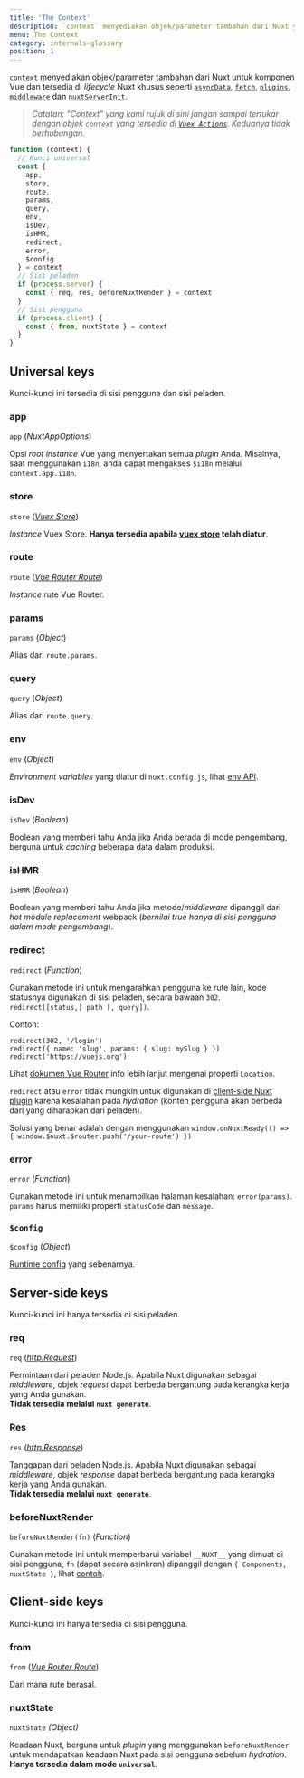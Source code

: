 ```yaml
---
title: 'The Context'
description: `context` menyediakan objek/parameter tambahan dari Nuxt yang biasanya tidak tersedia untuk komponen Vue. `context` tersedia di lifecycle Nuxt khusus seperti `asyncData`, `plugins`, `middlewares`, `modules`, dan `store/nuxtServerInit`.
menu: The Context
category: internals-glossary
position: 1
---
```


`context` menyediakan objek/parameter tambahan dari Nuxt untuk komponen Vue dan tersedia di _lifecycle_ Nuxt khusus seperti [`asyncData`](/docs/2.x/features/data-fetching#async-data), [`fetch`](/docs/2.x/features/data-fetching), [`plugins`](/docs/2.x/directory-structure/plugins), [`middleware`](/docs/2.x/directory-structure/middleware#router-middleware) dan [`nuxtServerInit`](/docs/2.x/directory-structure/store#the-nuxtserverinit-action).

> _Catatan: "Context" yang kami rujuk di sini jangan sampai tertukar dengan objek `context` yang tersedia di [`Vuex Actions`](https://vuex.vuejs.org/guide/actions.html). Keduanya tidak berhubungan._

```js
function (context) {
  // Kunci universal
  const {
    app,
    store,
    route,
    params,
    query,
    env,
    isDev,
    isHMR,
    redirect,
    error,
    $config
  } = context
  // Sisi peladen
  if (process.server) {
    const { req, res, beforeNuxtRender } = context
  }
  // Sisi pengguna
  if (process.client) {
    const { from, nuxtState } = context
  }
}
```

## Universal keys

Kunci-kunci ini tersedia di sisi pengguna dan sisi peladen.

### app

`app` (_NuxtAppOptions_)

Opsi _root instance_ Vue yang menyertakan semua _plugin_ Anda. Misalnya, saat menggunakan `i18n`, anda dapat mengakses `$i18n` melalui `context.app.i18n`.

### store

`store` ([_Vuex Store_](https://vuex.vuejs.org/api/#vuex-store-instance-properties))

_Instance_ Vuex Store. **Hanya tersedia apabila [vuex store](/docs/2.x/directory-structure/store) telah diatur**.

### route

`route` ([_Vue Router Route_](https://router.vuejs.org/api/#the-route-object))

_Instance_ rute Vue Router.

### params

`params` (_Object_)

Alias dari `route.params`.

### query

`query` (_Object_)

Alias dari `route.query`.

### env

`env` (_Object_)

_Environment variables_ yang diatur di `nuxt.config.js`, lihat [env API](/docs/2.x/configuration-glossary/configuration-env).

### isDev

`isDev` (_Boolean_)

Boolean yang memberi tahu Anda jika Anda berada di mode pengembang, berguna untuk _caching_ beberapa data dalam produksi.

### isHMR

`isHMR` (_Boolean_)

Boolean yang memberi tahu Anda jika metode/_middleware_ dipanggil dari _hot module replacement_ webpack (_bernilai true hanya di sisi pengguna dalam mode pengembang_).

### redirect

`redirect` (_Function_)

Gunakan metode ini untuk mengarahkan pengguna ke rute lain, kode statusnya digunakan di sisi peladen, secara bawaan `302`. `redirect([status,] path [, query])`.

Contoh:

```js{}[]
redirect(302, '/login')
redirect({ name: 'slug', params: { slug: mySlug } })
redirect('https://vuejs.org')
```

Lihat [dokumen Vue Router](https://github.com/vuejs/vue-router/blob/64d60c01920405f0b93e00a401c73868b08ee6e5/types/router.d.ts#L161-L169) info lebih lanjut mengenai properti `Location`.

<base-alert type="info">

`redirect` atau `error` tidak mungkin untuk digunakan di [client-side Nuxt plugin](/docs/2.x/directory-structure/plugins#client-or-server-side-only) karena kesalahan pada _hydration_ (konten pengguna akan berbeda dari yang diharapkan dari peladen).

Solusi yang benar adalah dengan menggunakan `window.onNuxtReady(() => { window.$nuxt.$router.push('/your-route') })`

</base-alert>

### error

`error` (_Function_)

Gunakan metode ini untuk menampilkan halaman kesalahan: `error(params)`. `params` harus memiliki properti `statusCode` dan `message`.

### `$config`

`$config` (_Object_)

[Runtime config](/docs/2.x/configuration-glossary/configuration-runtime-config) yang sebenarnya.

## Server-side keys

Kunci-kunci ini hanya tersedia di sisi peladen.

### req

`req` ([_http.Request_](https://nodejs.org/api/http.html#http_class_http_incomingmessage))

Permintaan dari peladen Node.js. Apabila Nuxt digunakan sebagai _middleware_, objek _request_ dapat berbeda bergantung pada kerangka kerja yang Anda gunakan.<br>**Tidak tersedia melalui `nuxt generate`**.

### Res

`res` ([_http.Response_](https://nodejs.org/api/http.html#http_class_http_serverresponse))

Tanggapan dari peladen Node.js. Apabila Nuxt digunakan sebagai _middleware_, objek _response_ dapat berbeda bergantung pada kerangka kerja yang Anda gunakan.<br>**Tidak tersedia melalui `nuxt generate`**.

### beforeNuxtRender

`beforeNuxtRender(fn)` (_Function_)

Gunakan metode ini untuk memperbarui variabel `__NUXT__` yang dimuat di sisi pengguna, `fn` (dapat secara asinkron) dipanggil dengan `{ Components, nuxtState }`, lihat [contoh](https://github.com/nuxt/nuxt.js/blob/cf6b0df45f678c5ac35535d49710c606ab34787d/test/fixtures/basic/pages/special-state.vue).

## Client-side keys

Kunci-kunci ini hanya tersedia di sisi pengguna.

### from

`from` ([_Vue Router Route_](https://router.vuejs.org/api/#the-route-object))

Dari mana rute berasal.

### nuxtState

`nuxtState` _(Object)_

Keadaan Nuxt, berguna untuk _plugin_ yang menggunakan `beforeNuxtRender` untuk mendapatkan keadaan Nuxt pada sisi pengguna sebelum _hydration_. **Hanya tersedia dalam mode `universal`**.